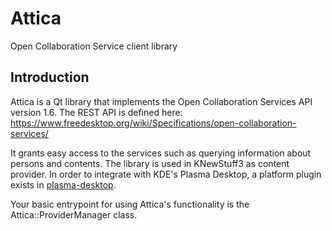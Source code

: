 # Attica

Open Collaboration Service client library

## Introduction

Attica is a Qt library that implements the Open Collaboration Services API version 1.6.
The REST API is defined here:
https://www.freedesktop.org/wiki/Specifications/open-collaboration-services/

It grants easy access to the services such as querying information about persons and contents.
The library is used in KNewStuff3 as content provider.
In order to integrate with KDE's Plasma Desktop, a platform plugin exists in [plasma-desktop](https://commits.kde.org/plasma-desktop?path=attica-kde).

Your basic entrypoint for using Attica's functionality is the Attica::ProviderManager class.
